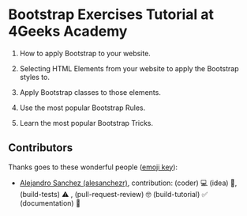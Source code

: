 # Bootstrap Exercises Tutorial at 4Geeks Academy

1. How to apply Bootstrap to your website.

2. Selecting HTML Elements from your website to apply the Bootstrap styles to.

3. Apply Bootstrap classes to those elements.

4. Use the most popular Bootstrap Rules.

5. Learn the most popular Bootstrap Tricks.

## Contributors

Thanks goes to these wonderful people ([emoji key](https://github.com/kentcdodds/all-contributors#emoji-key)):

- [Alejandro Sanchez (alesanchezr)](https://github.com/alesanchezr), contribution: (coder)  💻 (idea) 🤔, (build-tests) ⚠️ , (pull-request-review) 🤓 
(build-tutorial) ✅  (documentation) 📖
